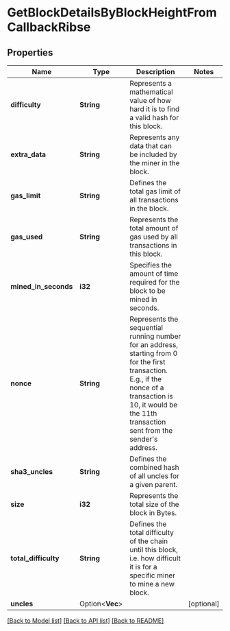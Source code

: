 # GetBlockDetailsByBlockHeightFromCallbackRibse

## Properties

Name | Type | Description | Notes
------------ | ------------- | ------------- | -------------
**difficulty** | **String** | Represents a mathematical value of how hard it is to find a valid hash for this block. | 
**extra_data** | **String** | Represents any data that can be included by the miner in the block. | 
**gas_limit** | **String** | Defines the total gas limit of all transactions in the block. | 
**gas_used** | **String** | Represents the total amount of gas used by all transactions in this block. | 
**mined_in_seconds** | **i32** | Specifies the amount of time required for the block to be mined in seconds. | 
**nonce** | **String** | Represents the sequential running number for an address, starting from 0 for the first transaction. E.g., if the nonce of a transaction is 10, it would be the 11th transaction sent from the sender's address. | 
**sha3_uncles** | **String** | Defines the combined hash of all uncles for a given parent. | 
**size** | **i32** | Represents the total size of the block in Bytes. | 
**total_difficulty** | **String** | Defines the total difficulty of the chain until this block, i.e. how difficult it is for a specific miner to mine a new block. | 
**uncles** | Option<**Vec<String>**> |  | [optional]

[[Back to Model list]](../README.md#documentation-for-models) [[Back to API list]](../README.md#documentation-for-api-endpoints) [[Back to README]](../README.md)


